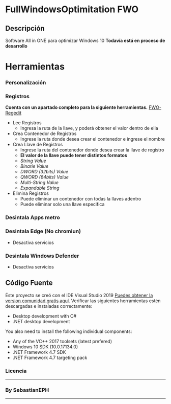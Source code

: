 # FullWindowsOptimitation FWO
<!-- Botones -->

<!-- Descripción -->
## Descripción
Software All in ONE para optimizar Windows 10
 **Todavía está en proceso de desarrollo**
<!-- Herramientas -->
# Herramientas
 ### Personalización
 ### Registros
 **Cuenta con un apartado completo para la siguiente herramientas.**
 [FWO-Regedit](https://i.imgur.com/VxvRqCN.png)
- Lee Registros
    - Ingresa la ruta de la llave, y poderá obtener el valor dentro de ella
- Crea Contenedor de Registros
    - Ingrese la ruta donde desea crear el contenedor e ingrese el nombre
- Crea Llave de Registros
    - Ingrese la ruta del contenedor donde desea crear la llave de registro
    - **El valor de la llave puede tener distintos formatos**
    -   *String Value*
    -   *Binarie Value*
    -   *DWORD (32bits) Value*
    -   *QWORD (64bits) Value*
    -   *Multi-String Value*
    -   *Expandable String*     
- Elimina Registros
    - Puede eliminar un contenedor con todas la llaves adentro
    - Puede eliminar solo una llave especifica
 ### Desintala Apps metro
 ### Desintala Edge (No chromiun)
- Desactiva servicios
 ### Desintala Windows Defender
- Desactiva servicios
<!--  -->
<!--  -->
<!--  -->
<!--  -->
<!--  -->
<!--  -->
<!--  -->
<!--  -->
<!--  -->
<!--  -->
<!--  -->
<!-- Información de codificación -->
## Código Fuente
Éste proyecto se creó con el IDE Visual Studio 2019 [Puedes obtener la version comunidad gratis aquí](https://www.visualstudio.com/vs/community/).
Verificar las siguientes herramientas estén descargadas e instaladas correctamente:

- Desktop development with C#
- .NET desktop development

You also need to install the following individual components:

- Any of the VC++ 2017 toolsets (latest prefered)
- Windows 10 SDK (10.0.17134.0)
- .NET Framework 4.7 SDK
- .NET Framework 4.7 targeting pack


<!-- Licencia -->
### Licencia

<!-- Creador  -->
---
### By SebastianEPH
---
